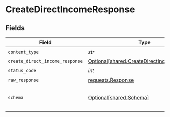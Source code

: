 # CreateDirectIncomeResponse


## Fields

| Field                                                                                            | Type                                                                                             | Required                                                                                         | Description                                                                                      |
| ------------------------------------------------------------------------------------------------ | ------------------------------------------------------------------------------------------------ | ------------------------------------------------------------------------------------------------ | ------------------------------------------------------------------------------------------------ |
| `content_type`                                                                                   | *str*                                                                                            | :heavy_check_mark:                                                                               | N/A                                                                                              |
| `create_direct_income_response`                                                                  | [Optional[shared.CreateDirectIncomeResponse]](../../models/shared/createdirectincomeresponse.md) | :heavy_minus_sign:                                                                               | Success                                                                                          |
| `status_code`                                                                                    | *int*                                                                                            | :heavy_check_mark:                                                                               | N/A                                                                                              |
| `raw_response`                                                                                   | [requests.Response](https://requests.readthedocs.io/en/latest/api/#requests.Response)            | :heavy_minus_sign:                                                                               | N/A                                                                                              |
| `schema`                                                                                         | [Optional[shared.Schema]](../../models/shared/schema.md)                                         | :heavy_minus_sign:                                                                               | The request made is not valid.                                                                   |